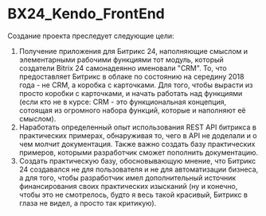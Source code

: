 # BX24_Kendo_FrontEnd
Создание проекта преследует следующие цели:
1. Получение приложения для Битрикс 24, наполняющие смыслом и элементарными рабочими функциями тот модуль, который создатели Bitrix 24 самонадеянно именовали "CRM". То, что предоставляет Битрикс в облаке по состоянию на середину 2018 года - не CRM, а коробка с карточками. Для того, чтобы вырасти из просто коробки с карточками, и начать работать над функциями (если кто не в курсе: CRM - это функциональная концепция, сотоящая из огромного набора функций, которые и наполняют её смыслом).
2. Наработать определенный опыт использования REST API битрикса в практических примерах, обнаруживая то, чего в API не доделали и о чем молчит документация. Также важно создать базу практических примеров, которыми разработчик сможет пополнить документацию.
3. Создать практическую базу, обосновывающую мнение, что Битрикс 24 создавался не для пользователя и не для автоматизации бизнеса, а для того, чтобы разработчик имел дополнительный источник финансирования своих практических изысканий (ну и конечно, чтобы это не смотрелось, будто я весь такой красивый, Битрикс в глаза не видел, а просто так критикую).
